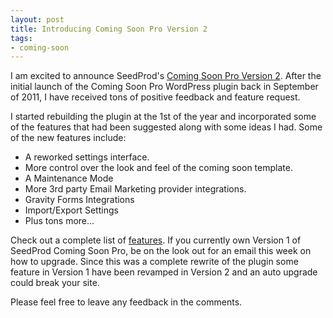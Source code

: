```yaml
--- 
layout: post
title: Introducing Coming Soon Pro Version 2
tags: 
- coming-soon
---
```


I am excited to announce SeedProd's <a href="/pricing/">Coming Soon Pro Version 2</a>. After the initial launch of the Coming Soon Pro WordPress plugin back in September of 2011, I have received tons of positive feedback and feature request. 

I started rebuilding the plugin at the 1st of the year and incorporated some of the features that had been suggested along with some ideas I had. Some of the new features include:

*	A reworked settings interface.
*	More control over the look and feel of the coming soon template.
*	A Maintenance Mode
*	More 3rd party Email Marketing provider integrations.
*	Gravity Forms Integrations
*	Import/Export Settings
*	Plus tons more...

Check out a complete list of <a href="/features/">features</a>. If you currently own Version 1 of SeedProd Coming Soon Pro, be on the look out for an email this week on how to upgrade. Since this was a complete rewrite of the plugin some feature in Version 1 have been revamped in Version 2 and an auto upgrade could break your site.

Please feel free to leave any feedback in the comments.

